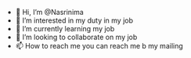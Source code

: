 - 👋 Hi, I’m @Nasrinima
- 👀 I’m interested in my duty in my job
- 🌱 I’m currently learning my job
- 💞️ I’m looking to collaborate on my job
- 📫 How to reach me you can reach me b my mailing

<!---
Nasrinima/Nasrinima is a ✨ special ✨ repository because its `README.md` (this file) appears on your GitHub profile.
You can click the Preview link to take a look at your changes.
--->
